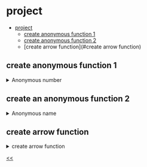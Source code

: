 # project

- [project](#project)
  - [create anonymous function 1](#create-anonymous-function-1)
  - [create anonymous function 2](#create-anonymous-function-2)
  - [create arrow function](#create arrow function)
 
## create anonymous function 1
<details>
<summary>Anonymous number</summary>

### description
Create an anonymous function that returns the number `10` and assigns it to the `createNumber` const.

### solution
[anonymous-number.js](./anonymous-number.js)

</details>
 
## create an anonymous function 2
<details>
<summary>Anonymous name</summary>

### description
Create an anonymous function that returns the string `John` and assign it to the `createName` const.

### solution
[anonymous-name.js](./anonymous-name.js)

</details>
 
## create arrow function
<details>
<summary>create arrow function</summary>

### description
Create an arrow function that returns the `Hello world!` string and assigns it to the `greeting` const.

### solution
[anonymous-greeting.js](./anonymous-greeting.js)

</details>

[<<](../../../README.md)
<!--
:%s/\(Sample \(Input\|Output\) \d:\)\n\(.*\)/```\r\r**\1**\r```\3/gc
-->
